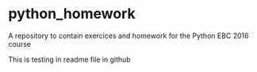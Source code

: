 # python_homework
A repository to contain exercices and homework for the Python EBC 2016 course

This is testing in readme file in github
